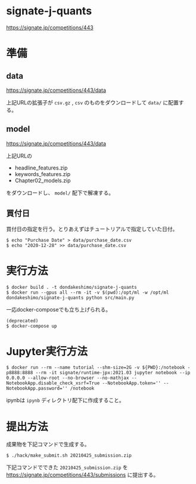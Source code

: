 # signate-j-quants
https://signate.jp/competitions/443


# 準備

## data
https://signate.jp/competitions/443/data

上記URLの拡張子が `csv.gz` , `csv` のものをダウンロードして `data/` に配置する。

## model
https://signate.jp/competitions/443/data

上記URLの

- headline\_features.zip
- keywords\_features.zip
- Chapter02\_models.zip

をダウンロードし、 `model/` 配下で解凍する。

## 買付日
買付日の指定を行う。とりあえずはチュートリアルで指定していた日付。

```
$ echo "Purchase Date" > data/purchase_date.csv
$ echo "2020-12-28" >> data/purchase_date.csv
```


# 実行方法

```
$ docker build . -t dondakeshimo/signate-j-quants
$ docker run --gpus all --rm -it -v $(pwd):/opt/ml -w /opt/ml dondakeshimo/signate-j-quants python src/main.py
```

一応docker-composeでも立ち上げられる。
```
(deprecated)
$ docker-compose up
```


# Jupyter実行方法
```
$ docker run --rm --name tutorial --shm-size=2G -v ${PWD}:/notebook -p8888:8888 --rm -it signate/runtime-jpx:2021.03 jupyter notebook --ip 0.0.0.0 --allow-root --no-browser --no-mathjax --NotebookApp.disable_check_xsrf=True --NotebookApp.token='' --NotebookApp.password='' /notebook
```
ipynbは `ipynb` ディレクトリ配下に作成すること。


# 提出方法
成果物を下記コマンドで生成する。

```
$ ./hack/make_submit.sh 20210425_submission.zip
```

下記コマンドでできた `20210425_submission.zip` を https://signate.jp/competitions/443/submissions に提出する。

